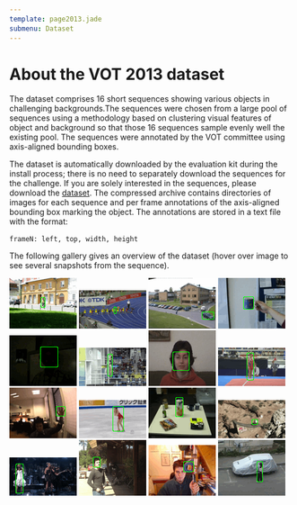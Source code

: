 ```yaml
---
template: page2013.jade
submenu: Dataset
---
```


# About the VOT 2013 dataset

The dataset comprises 16 short sequences showing various objects in challenging backgrounds.The sequences were chosen from a large pool of sequences using a methodology based on clustering visual features of object and background so that those 16 sequences sample evenly well the existing pool. The sequences were annotated by the VOT committee using axis-aligned bounding boxes.

The dataset is automatically downloaded by the evaluation kit during the install process; there is no need to separately download the sequences for the challenge. If you are solely interested in the sequences, please download the [dataset](http://box.vicos.si/vot/vot2013.zip). The compressed archive contains directories of images for each sequence and per frame annotations of the axis-aligned bounding box marking the object. The annotations are stored in a text file with the format:

	frameN: left, top, width, height
	
The following gallery gives an overview of the dataset (hover over image to see several snapshots from the sequence).

<div class="gallery">
<img class="image sequence preview" title="bicycle" alt="bicycle" src="img/thumbnails/bicycle_static.gif" />
<img class="image sequence preview" title="bolt" alt="bolt" src="img/thumbnails/bolt_static.gif" />
<img class="image sequence preview" title="car" alt="car" src="img/thumbnails/car_static.gif" />
<img class="image sequence preview" title="cup" alt="cup" src="img/thumbnails/cup_static.gif" />
<img class="image sequence preview" title="david" alt="david" src="img/thumbnails/david_static.gif" />
<img class="image sequence preview" title="diving" alt="diving" src="img/thumbnails/diving_static.gif" />
<img class="image sequence preview" title="face" alt="face" src="img/thumbnails/face_static.gif" />
<img class="image sequence preview" title="gymnastics" alt="gymnastics" src="img/thumbnails/gymnastics_static.gif" />
<img class="image sequence preview" title="hand" alt="hand" src="img/thumbnails/hand_static.gif" />
<img class="image sequence preview" title="iceskater" alt="iceskater" src="img/thumbnails/iceskater_static.gif" />
<img class="image sequence preview" title="juice" alt="juice" src="img/thumbnails/juice_static.gif" />
<img class="image sequence preview" title="jump" alt="jump" src="img/thumbnails/jump_static.gif" />
<img class="image sequence preview" title="singer" alt="singer" src="img/thumbnails/singer_static.gif" />
<img class="image sequence preview" title="sunshade" alt="sunshade" src="img/thumbnails/sunshade_static.gif" />
<img class="image sequence preview" title="torus" alt="torus" src="img/thumbnails/torus_static.gif" />
<img class="image sequence preview" title="woman" alt="woman" src="img/thumbnails/woman_static.gif" />
</div>
